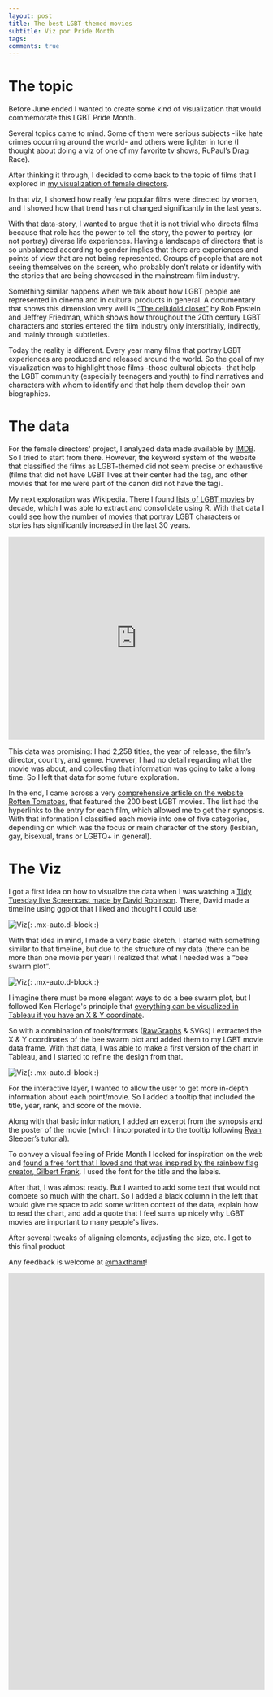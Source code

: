 ```yaml
---
layout: post
title: The best LGBT-themed movies 
subtitle: Viz por Pride Month
tags: 
comments: true
---
```


# The topic

Before June ended I wanted to create some kind of visualization that would commemorate this LGBT Pride Month.

Several topics came to mind. Some of them were serious subjects -like hate crimes occurring around the world- and others were lighter in tone (I thought about doing a viz of one of my favorite tv shows, RuPaul’s Drag Race).

After thinking it through, I decided to come back to the topic of films that I explored in [my visualization of female directors](https://public.tableau.com/profile/maximiliano4575#!/vizhome/FemaleDirectors/FemaleDirectors). 

In that viz, I showed how really few popular films were directed by women, and I showed how that trend has not changed significantly in the last years. 

With that data-story, I wanted to argue that it is not trivial who directs films because that role has the power to tell the story, the power to portray (or not portray) diverse life experiences. Having a landscape of directors that is so unbalanced according to gender implies that there are experiences and points of view that are not being represented. Groups of people that are not seeing themselves on the screen, who probably don’t relate or identify with the stories that are being showcased in the mainstream film industry. 

Something similar happens when we talk about how LGBT people are represented in cinema and in cultural products in general. A documentary that shows this dimension very well is [“The celluloid closet”](https://www.imdb.com/title/tt0112651/) by Rob Epstein and Jeffrey Friedman, which shows how throughout the 20th century LGBT characters and stories entered the film industry only interstitially, indirectly, and mainly through subtleties.

Today the reality is different. Every year many films that portray LGBT experiences are produced and released around the world. So the goal of my visualization was to highlight those films -those cultural objects- that help the LGBT community (especially teenagers and youth) to find narratives and characters with whom to identify and that help them develop their own biographies.

# The data

For the female directors' project, I analyzed data made available by [IMDB](https://www.imdb.com/). So I tried to start from there. However, the keyword system of the website that classified the films as LGBT-themed did not seem precise or exhaustive (films that did not have LGBT lives at their center had the tag, and other movies that for me were part of the canon did not have the tag).

My next exploration was Wikipedia. There I found [lists of LGBT movies](https://en.wikipedia.org/wiki/List_of_LGBT-related_films_by_year) by decade, which I was able to extract and consolidate using R. With that data I could see how the number of movies that portray LGBT characters or stories has significantly increased in the last 30 years.

<iframe title="Number of LGBT movies 1970-2020" aria-label="Interactive line chart" id="datawrapper-chart-tKFEP" src="https://datawrapper.dwcdn.net/tKFEP/1/" scrolling="no" frameborder="0" style="width: 0; min-width: 100% !important; max-width: 600 !important; border: none;" height="400"></iframe><script type="text/javascript">!function(){"use strict";window.addEventListener("message",(function(a){if(void 0!==a.data["datawrapper-height"])for(var e in a.data["datawrapper-height"]){var t=document.getElementById("datawrapper-chart-"+e)||document.querySelector("iframe[src*='"+e+"']");t&&(t.style.height=a.data["datawrapper-height"][e]+"px")}}))}();
</script>


This data was promising: I had 2,258 titles, the year of release, the film’s director, country, and genre. However, I had no detail regarding what the movie was about, and collecting that information was going to take a long time. So I left that data for some future exploration.

In the end, I came across a very [comprehensive article on the website Rotten Tomatoes](https://editorial.rottentomatoes.com/guide/best-lgbt-movies-of-all-time/), that featured the 200 best LGBT movies. The list had the hyperlinks to the entry for each film, which allowed me to get their synopsis. With that information I classified each movie into one of five categories, depending on which was the focus or main character of the story (lesbian, gay, bisexual, trans or LGBTQ+ in general).

# The Viz 

I got a first idea on how to visualize the data when I was watching a [Tidy Tuesday live Screencast made by David Robinson](https://www.youtube.com/watch?v=-W-OopvhNPo). There, David made a timeline using ggplot that I liked and thought I could use:

![Viz](/assets/img/reference.png){: .mx-auto.d-block :}

With that idea in mind, I made a very basic sketch. I started with something similar to that timeline, but due to the structure of my data (there can be more than one movie per year) I realized that what I needed was a “bee swarm plot”.

![Viz](/assets/img/sketch.jpg){: .mx-auto.d-block :}

I imagine there must be more elegant ways to do a bee swarm plot, but I followed Ken Flerlage's principle that [everything can be visualized in Tableau if you have an X & Y coordinate](https://www.flerlagetwins.com/2017/11/beyond-show-me-part-1-its-all-about-x-y_46.html).

So with a combination of tools/formats ([RawGraphs](https://rawgraphs.io/) & SVGs) I extracted the X & Y coordinates of the bee swarm plot and added them to my LGBT movie data frame. With that data, I was able to make a first version of the chart in Tableau, and I started to refine the design from that.

![Viz](/assets/img/viz.png){: .mx-auto.d-block :}

For the interactive layer, I wanted to allow the user to get more in-depth information about each point/movie. So I added a tooltip that included the title, year, rank, and score of the movie. 

Along with that basic information, I added an excerpt from the synopsis and the poster of the movie (which I incorporated into the tooltip following [Ryan Sleeper’s tutorial](https://playfairdata.com/how-to-add-an-image-to-a-tableau-tooltip/)).

To convey a visual feeling of Pride Month I looked for inspiration on the web and [found a free font that I loved and that was inspired by the rainbow flag creator, Gilbert Frank](https://www.typewithpride.com/). I used the font for the title and the labels.

After that, I was almost ready. But I wanted to add some text that would not compete so much with the chart. So I added a black column in the left that would give me space to add some written context of the data, explain how to read the chart, and add a quote that I feel sums up nicely why LGBT movies are important to many people's lives.

After several tweaks of aligning elements, adjusting the size, etc. I got to this final product

Any feedback is welcome at [@maxthamt](https://twitter.com/maxthamt)!

<div class="mcb-wrap-inner"><div class="column mcb-column mcb-item-ny8ost4q1 one column_column"><div class="column_attr clearfix" style=""><center><iframe src="https://public.tableau.com/views/pride/lgbt-movies?:showVizHome=no&amp;:embed=true" width="1093" height="819" frameborder="0"></iframe></center></div></div></div>
